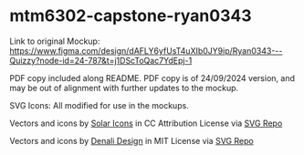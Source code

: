 # mtm6302-capstone-ryan0343

Link to original Mockup: https://www.figma.com/design/dAFLY6yfUsT4uXIb0JY9ip/Ryan0343---Quizzy?node-id=24-787&t=j1DScToQac7YdEpj-1

PDF copy included along README. PDF copy is of 24/09/2024 version, and may be out of alignment with further updates to the mockup.

SVG Icons:
All modified for use in the mockups.

Vectors and icons by <a href="https://www.figma.com/community/file/1166831539721848736?ref=svgrepo.com" target="_blank">Solar Icons</a> in CC Attribution License via <a href="https://www.svgrepo.com/" target="_blank">SVG Repo</a>

Vectors and icons by <a href="https://github.com/denali-design/denali-icons?ref=svgrepo.com" target="_blank">Denali Design</a> in MIT License via <a href="https://www.svgrepo.com/" target="_blank">SVG Repo</a>
